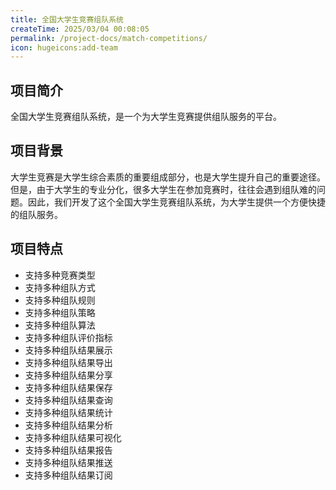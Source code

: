 ```yaml
---
title: 全国大学生竞赛组队系统
createTime: 2025/03/04 00:08:05
permalink: /project-docs/match-competitions/
icon: hugeicons:add-team
---
```


## 项目简介

全国大学生竞赛组队系统，是一个为大学生竞赛提供组队服务的平台。

## 项目背景

大学生竞赛是大学生综合素质的重要组成部分，也是大学生提升自己的重要途径。但是，由于大学生的专业分化，很多大学生在参加竞赛时，往往会遇到组队难的问题。因此，我们开发了这个全国大学生竞赛组队系统，为大学生提供一个方便快捷的组队服务。

## 项目特点

- 支持多种竞赛类型
- 支持多种组队方式
- 支持多种组队规则
- 支持多种组队策略
- 支持多种组队算法
- 支持多种组队评价指标
- 支持多种组队结果展示
- 支持多种组队结果导出
- 支持多种组队结果分享
- 支持多种组队结果保存
- 支持多种组队结果查询
- 支持多种组队结果统计
- 支持多种组队结果分析
- 支持多种组队结果可视化
- 支持多种组队结果报告
- 支持多种组队结果推送
- 支持多种组队结果订阅